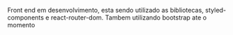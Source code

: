 Front end em desenvolvimento, esta sendo utilizado as bibliotecas, styled-components e react-router-dom.
Tambem utilizando bootstrap ate o momento
